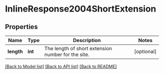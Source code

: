 # InlineResponse2004ShortExtension

## Properties
Name | Type | Description | Notes
------------ | ------------- | ------------- | -------------
**length** | **int** | The length of short extension number for the site. | [optional] 

[[Back to Model list]](../README.md#documentation-for-models) [[Back to API list]](../README.md#documentation-for-api-endpoints) [[Back to README]](../README.md)


